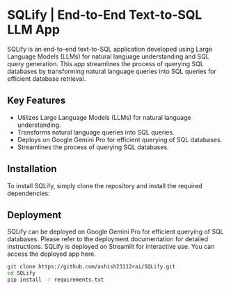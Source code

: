 # SQLify | End-to-End Text-to-SQL LLM App

SQLify is an end-to-end text-to-SQL application developed using Large Language Models (LLMs) for natural language understanding and SQL query generation. This app streamlines the process of querying SQL databases by transforming natural language queries into SQL queries for efficient database retrieval.

## Key Features

- Utilizes Large Language Models (LLMs) for natural language understanding.
- Transforms natural language queries into SQL queries.
- Deploys on Google Gemini Pro for efficient querying of SQL databases.
- Streamlines the process of querying SQL databases.

## Installation

To install SQLify, simply clone the repository and install the required dependencies:

## Deployment

SQLify can be deployed on Google Gemini Pro for efficient querying of SQL databases. Please refer to the deployment documentation for detailed instructions.
SQLify is deployed on Streamlit for interactive use. You can access the deployed app here.


```bash
git clone https://github.com/ashish23112rai/SQLify.git
cd SQLify
pip install -r requirements.txt